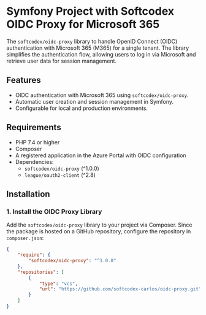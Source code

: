 # Symfony Project with Softcodex OIDC Proxy for Microsoft 365

The `softcodex/oidc-proxy` library to handle OpenID Connect (OIDC) authentication with Microsoft 365 (M365) for a single tenant. The library simplifies the authentication flow, allowing users to log in via Microsoft and retrieve user data for session management.

## Features
- OIDC authentication with Microsoft 365 using `softcodex/oidc-proxy`.
- Automatic user creation and session management in Symfony.
- Configurable for local and production environments.

## Requirements
- PHP 7.4 or higher
- Composer
- A registered application in the Azure Portal with OIDC configuration
- Dependencies:
  - `softcodex/oidc-proxy` (^1.0.0)
  - `league/oauth2-client` (^2.8)

## Installation

### 1. Install the OIDC Proxy Library
Add the `softcodex/oidc-proxy` library to your project via Composer. Since the package is hosted on a GitHub repository, configure the repository in `composer.json`:

```json
{
    "require": {
        "softcodex/oidc-proxy": "^1.0.0"
    },
    "repositories": [
        {
            "type": "vcs",
            "url": "https://github.com/softcodex-carlos/oidc-proxy.git"
        }
    ]
}
